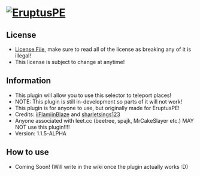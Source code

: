 # [![EruptusPE](https://i.imgur.com/kLCLfLC.png)](http://eruptuspe.tk) 

## License
* [License File](https://github.com/iiFlamiinBlaze/PocketMine-Plugins/blob/master/LICENSE.md), make sure to read all of the license as breaking any of it is illegal!
* This license is subject to change at anytime! 

## Information
* This plugin will allow you to use this selector to teleport places!
* NOTE: This plugin is still in-development so parts of it will not work!
* This plugin is for anyone to use, but originally made for EruptusPE!
* Credits: [iiFlamiinBlaze](https://github.com/iiFlamiinBlaze) and [sharletsings123](https://github.com/sharletsings123)
* Anyone associated with leet.cc (beetree, spajk, MrCakeSlayer etc.) MAY NOT use this plugin!!!! 
* Version: 1.1.5-ALPHA

## How to use
* Coming Soon! (Will write in the wiki once the plugin actually works :D)

